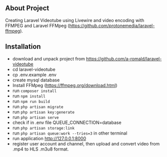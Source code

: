 ## About Project

Creating Laravel Videotube using Livewire and video encoding with FFMPEG and Laravel FFMpeg (https://github.com/protonemedia/laravel-ffmpeg).

## Installation

- download and unpack project from https://github.com/a-romald/laravel-videotube
- cd laravel-videotube
- cp .env.example .env
- create mysql database
- Install FFMpeg (https://ffmpeg.org/download.html)
- run `composer install`
- run `npm install`
- run `npm run build`
- run `php artisan migrate`
- run `php artisan key:generate`
- run `php artisan serve`
- check if in .env file QUEUE_CONNECTION=database
- run `php artisan storage:link`
- run `php artisan queue:work --tries=3` in other terminal
- run application http://127.0.0.1:8000
- register user account and channel, then upload and convert video from .mp4 to HLS .m3u8 format.
